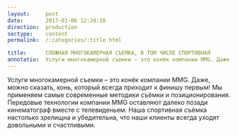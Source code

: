 ```yaml
---
layout:     post
date:       2017-01-06 12:24:18
direction:  production
sectype:    content
permalink:  /:categories/:title.html

title:      СЛОЖНАЯ МНОГОКАМЕРНАЯ СЪЕМКА, В ТОМ ЧИСЛЕ СПОРТИВНАЯ
annotatio:  Услуги многокамерной съемки – это конёк компании MMG. Даже, можно сказать, конь, который всегда приходит к финишу первым! Мы применяем самые современные методики съёмки и позиционирования. Передовые технологии компании MMG оставляют далеко позади кинематограф вместе с телевиденьем. Наша спортивная съёмка настолько зрелищна и убедительна, что наши клиенты всегда уходят довольными и счастливыми.  
---
```


Услуги многокамерной съемки – это конёк компании MMG. Даже, можно сказать, конь, который всегда приходит к финишу первым! Мы применяем самые современные методики съёмки и позиционирования. Передовые технологии компании MMG оставляют далеко позади кинематограф вместе с телевиденьем. Наша спортивная съёмка настолько зрелищна и убедительна, что наши клиенты всегда уходят довольными и счастливыми.  
